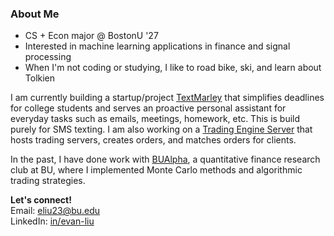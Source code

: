 ### About Me

- CS + Econ major @ BostonU '27
- Interested in machine learning applications in finance and signal processing
- When I'm not coding or studying, I like to road bike, ski, and learn about Tolkien

I am currently building a startup/project [TextMarley](https://github.com/jtsang27/textmarley) that simplifies deadlines for college students and serves an proactive personal assistant for everyday tasks such as emails, meetings, homework, etc. This is build purely for SMS texting. I am also working on a [Trading Engine Server](https://github.com/evanl23/Trading-Engine) that hosts trading servers, creates orders, and matches orders for clients. 

<!-- I am also starting a side quant project that finds arbitrage opportunities in dual-class securities. -->

In the past, I have done work with [BUAlpha](https://github.com/bualpha), a quantitative finance research club at BU, where I implemented Monte Carlo methods and algorithmic trading strategies. 

**Let's connect!**\
Email: eliu23@bu.edu\
LinkedIn: [in/evan-liu](https://www.linkedin.com/in/evan-liu23)
